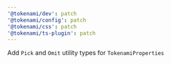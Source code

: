 ```yaml
---
'@tokenami/dev': patch
'@tokenami/config': patch
'@tokenami/css': patch
'@tokenami/ts-plugin': patch
---
```


Add `Pick` and `Omit` utility types for `TokenamiProperties`
